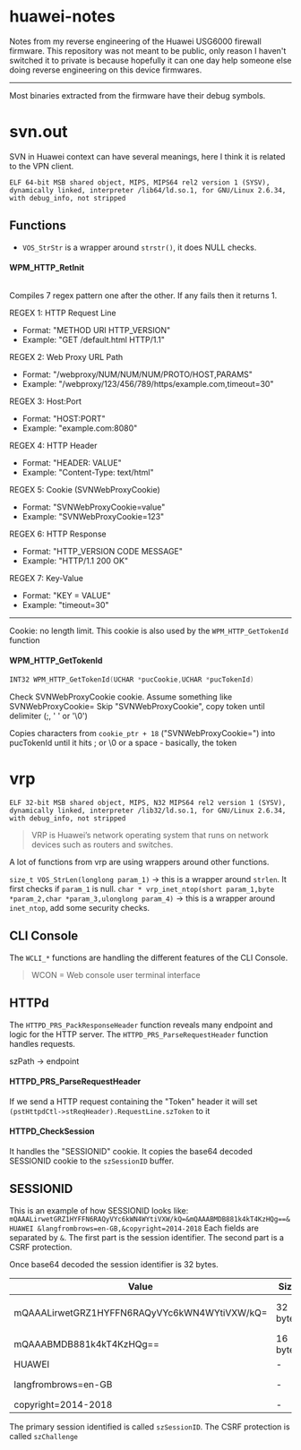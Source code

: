 # huawei-notes
Notes from my reverse engineering of the Huawei USG6000 firewall firmware. This repository was not meant to be public, only reason I haven't switched it to private is because hopefully it can one day help someone else doing reverse engineering on this device firmwares.

---

Most binaries extracted from the firmware have their debug symbols.

# svn.out

SVN in Huawei context can have several meanings, here I think it is related to the VPN client. 

```
ELF 64-bit MSB shared object, MIPS, MIPS64 rel2 version 1 (SYSV), dynamically linked, interpreter /lib64/ld.so.1, for GNU/Linux 2.6.34, with debug_info, not stripped
```

## Functions

- `VOS_StrStr` is a wrapper around `strstr()`, it does NULL checks.

#### WPM_HTTP_RetInit
```c

```

Compiles 7 regex pattern one after the other. If any fails then it returns 1.
   
REGEX 1: HTTP Request Line
- Format: "METHOD URI HTTP_VERSION"
- Example: "GET /default.html HTTP/1.1"

REGEX 2: Web Proxy URL Path
- Format: "/webproxy/NUM/NUM/NUM/PROTO/HOST,PARAMS"
- Example: "/webproxy/123/456/789/https/example.com,timeout=30"

REGEX 3: Host:Port
- Format: "HOST:PORT"
- Example: "example.com:8080"

REGEX 4: HTTP Header
- Format: "HEADER: VALUE"
- Example: "Content-Type: text/html"

REGEX 5: Cookie (SVNWebProxyCookie)
- Format: "SVNWebProxyCookie=value"
- Example: "SVNWebProxyCookie=123"

REGEX 6: HTTP Response
- Format: "HTTP_VERSION CODE MESSAGE"
- Example: "HTTP/1.1 200 OK"

REGEX 7: Key-Value
- Format: "KEY = VALUE"
- Example: "timeout=30"

---
Cookie: no length limit. This cookie is also used by the `WPM_HTTP_GetTokenId` function

#### WPM_HTTP_GetTokenId
```c
INT32 WPM_HTTP_GetTokenId(UCHAR *pucCookie,UCHAR *pucTokenId)
```

Check SVNWebProxyCookie cookie.
Assume something like SVNWebProxyCookie=<token>
Skip "SVNWebProxyCookie", copy token until delimiter (;, ' ' or '\0')

Copies characters from `cookie_ptr + 18` ("SVNWebProxyCookie=") into pucTokenId until it hits ; or \0 or a space - basically, the token

# vrp

`ELF 32-bit MSB shared object, MIPS, N32 MIPS64 rel2 version 1 (SYSV), dynamically linked, interpreter /lib32/ld.so.1, for GNU/Linux 2.6.34, with debug_info, not stripped`

> VRP is Huawei’s network operating system that runs on network devices such as routers and switches.

A lot of functions from vrp are using wrappers around other functions.

`size_t VOS_StrLen(longlong param_1)` -> this is a wrapper around `strlen`. It first checks if `param_1` is null.
`char * vrp_inet_ntop(short param_1,byte *param_2,char *param_3,ulonglong param_4)` -> this is a wrapper around `inet_ntop`, add some security checks.

## CLI Console

The `WCLI_*` functions are handling the different features of the CLI Console.

> WCON = Web console user terminal interface

## HTTPd

The `HTTPD_PRS_PackResponseHeader` function reveals many endpoint and logic for the HTTP server.
The `HTTPD_PRS_ParseRequestHeader` function handles requests.

szPath -> endpoint

#### HTTPD_PRS_ParseRequestHeader

If we send a HTTP request containing the "Token" header it will set `(pstHttpdCtl->stReqHeader).RequestLine.szToken` to it

#### HTTPD_CheckSession

It handles the "SESSIONID" cookie. It copies the base64 decoded SESSIONID cookie to the `szSessionID` buffer.

## SESSIONID

This is an example of how SESSIONID looks like: `mQAAALirwetGRZ1HYFFN6RAQyVYc6kWN4WYtiVXW/kQ=&mQAAABMDB881k4kT4KzHQg==&HUAWEI &langfrombrows=en-GB,&copyright=2014-2018`
Each fields are separated by `&`. The first part is the session identifier. The second part is a CSRF protection. 

Once base64 decoded the session identifier is 32 bytes. 


| Value                                        | Size     | Purpose                    |
|----------------------------------------------|----------|----------------------------|
| mQAAALirwetGRZ1HYFFN6RAQyVYc6kWN4WYtiVXW/kQ= | 32 bytes | Primary session identifier |
| mQAAABMDB881k4kT4KzHQg==                     | 16 bytes | CSRF protection            |
| HUAWEI                                       | -        | static                     |
| langfrombrows=en-GB                          | -        | client language            |
| copyright=2014-2018                          | -        | static                     |


The primary session identified is called `szSessionID`. The CSRF protection is called `szChallenge`